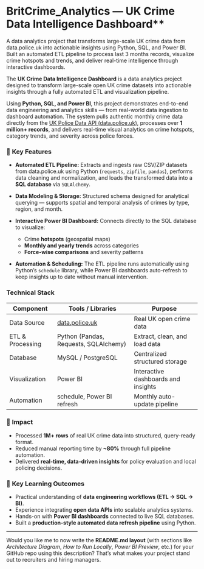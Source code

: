 # BritCrime_Analytics — UK Crime Data Intelligence Dashboard**
A data analytics project that transforms large-scale UK crime data from data.police.uk  into actionable insights using Python, SQL, and Power BI. Built an automated ETL pipeline to process last 3 months records, visualize crime hotspots and trends, and deliver real-time intelligence through interactive dashboards.


The **UK Crime Data Intelligence Dashboard** is a data analytics project designed to transform large-scale open UK crime datasets into actionable insights through a fully automated ETL and visualization pipeline.

Using **Python, SQL, and Power BI**, this project demonstrates end-to-end data engineering and analytics skills — from real-world data ingestion to dashboard automation. The system pulls authentic monthly crime data directly from the [UK Police Data API (data.police.uk)](https://data.police.uk/data/), processes over **1 million+ records**, and delivers real-time visual analytics on crime hotspots, category trends, and severity across police forces.

### 🔧 **Key Features**

* **Automated ETL Pipeline:**
  Extracts and ingests raw CSV/ZIP datasets from data.police.uk using Python (`requests`, `zipfile`, `pandas`), performs data cleaning and normalization, and loads the transformed data into a **SQL database** via `SQLAlchemy`.

* **Data Modeling & Storage:**
  Structured schema designed for analytical querying — supports spatial and temporal analysis of crimes by type, region, and month.

* **Interactive Power BI Dashboard:**
  Connects directly to the SQL database to visualize:

  * Crime **hotspots** (geospatial maps)
  * **Monthly and yearly trends** across categories
  * **Force-wise comparisons** and severity patterns

* **Automation & Scheduling:**
  The ETL pipeline runs automatically using Python’s `schedule` library, while Power BI dashboards auto-refresh to keep insights up to date without manual intervention.

### **Technical Stack**

| Component        | Tools / Libraries                              | Purpose                             |
| ---------------- | ---------------------------------------------- | ----------------------------------- |
| Data Source      | [data.police.uk](https://data.police.uk/data/) | Real UK open crime data             |
| ETL & Processing | Python (Pandas, Requests, SQLAlchemy)          | Extract, clean, and load data       |
| Database         | MySQL / PostgreSQL                             | Centralized structured storage      |
| Visualization    | Power BI                                       | Interactive dashboards and insights |
| Automation       | schedule, Power BI refresh                     | Monthly auto-update pipeline        |

### 🚀 **Impact**

* Processed **1M+ rows** of real UK crime data into structured, query-ready format.
* Reduced manual reporting time by **~80%** through full pipeline automation.
* Delivered **real-time, data-driven insights** for policy evaluation and local policing decisions.

### 🧩 **Key Learning Outcomes**

* Practical understanding of **data engineering workflows (ETL → SQL → BI)**.
* Experience integrating **open data APIs** into scalable analytics systems.
* Hands-on with **Power BI dashboards** connected to live SQL databases.
* Built a **production-style automated data refresh pipeline** using Python.

---

Would you like me to now write the **README.md layout** (with sections like *Architecture Diagram*, *How to Run Locally*, *Power BI Preview*, etc.) for your GitHub repo using this description?
That’s what makes your project stand out to recruiters and hiring managers.

